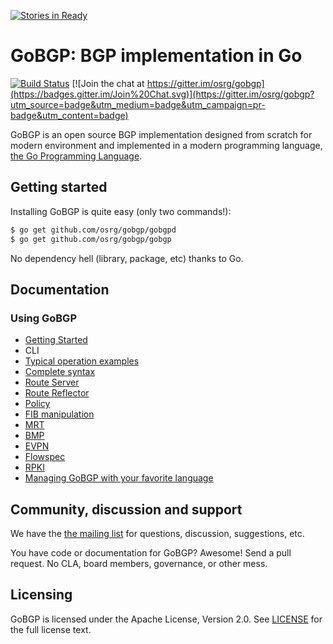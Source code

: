[![Stories in Ready](https://badge.waffle.io/osrg/gobgp.png?label=ready&title=Ready)](https://waffle.io/osrg/gobgp)
# GoBGP: BGP implementation in Go

[![Build Status](https://travis-ci.org/osrg/gobgp.svg?branch=master)](https://travis-ci.org/osrg/gobgp/builds)
[![Join the chat at https://gitter.im/osrg/gobgp](https://badges.gitter.im/Join%20Chat.svg)](https://gitter.im/osrg/gobgp?utm_source=badge&utm_medium=badge&utm_campaign=pr-badge&utm_content=badge)

GoBGP is an open source BGP implementation designed from scratch for
modern environment and implemented in a modern programming language,
[the Go Programming Language](http://golang.org/).

## Getting started

Installing GoBGP is quite easy (only two commands!):

```bash
$ go get github.com/osrg/gobgp/gobgpd
$ go get github.com/osrg/gobgp/gobgp
```

No dependency hell (library, package, etc) thanks to Go.

## Documentation

### Using GoBGP
 * [Getting Started](https://github.com/osrg/gobgp/blob/master/docs/sources/getting-started.md)
 * CLI
  * [Typical operation examples](https://github.com/osrg/gobgp/blob/master/docs/sources/cli-operations.md)
  * [Complete syntax](https://github.com/osrg/gobgp/blob/master/docs/sources/cli-command-syntax.md)
 * [Route Server](https://github.com/osrg/gobgp/blob/master/docs/sources/route-server.md)
 * [Route Reflector](https://github.com/osrg/gobgp/blob/master/docs/sources/route-reflector.md)
 * [Policy](https://github.com/osrg/gobgp/blob/master/docs/sources/policy.md)
 * [FIB manipulation](https://github.com/osrg/gobgp/blob/master/docs/sources/zebra.md)
 * [MRT](https://github.com/osrg/gobgp/blob/master/docs/sources/mrt.md)
 * [BMP](https://github.com/osrg/gobgp/blob/master/docs/sources/bmp.md)
 * [EVPN](https://github.com/osrg/gobgp/blob/master/docs/sources/evpn.md)
 * [Flowspec](https://github.com/osrg/gobgp/blob/master/docs/sources/flowspec.md)
 * [RPKI](https://github.com/osrg/gobgp/blob/master/docs/sources/rpki.md)
 * [Managing GoBGP with your favorite language](https://github.com/osrg/gobgp/blob/master/docs/sources/grpc-client.md)
 
## Community, discussion and support

We have the [the mailing
list](https://lists.sourceforge.net/lists/listinfo/gobgp-devel) for
questions, discussion, suggestions, etc.

You have code or documentation for GoBGP? Awesome! Send a pull
request. No CLA, board members, governance, or other mess.

## Licensing

GoBGP is licensed under the Apache License, Version 2.0. See
[LICENSE](https://github.com/osrg/gobgp/blob/master/LICENSE) for the full
license text.
